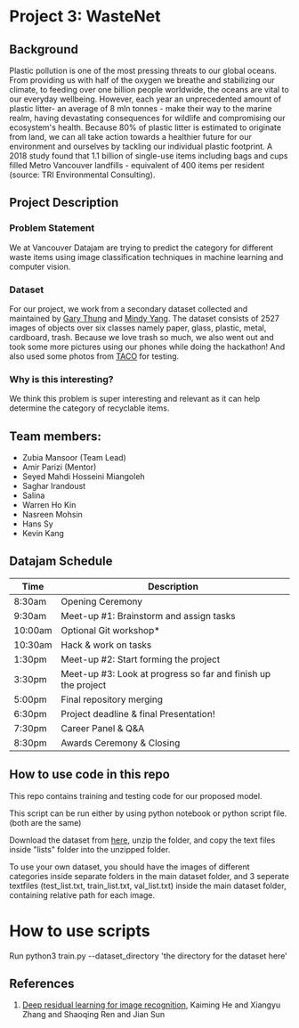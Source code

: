 # Project 3: WasteNet

## Background

Plastic pollution is one of the most pressing threats to our global oceans. From providing us with half of the oxygen we breathe and stabilizing our climate, to feeding over one billion people worldwide, the oceans are vital to our everyday wellbeing. However, each year an unprecedented amount of plastic litter- an average of 8 mln tonnes - make their way to the marine realm, having devastating consequences for wildlife and compromising our ecosystem's health. Because 80% of plastic litter is estimated to originate from land, we can all take action towards a healthier future for our environment and ourselves by tackling our individual plastic footprint. A 2018 study found that 1.1 billion of single-use items including bags and cups filled Metro Vancouver landfills - equivalent of 400 items per resident (source: TRI Environmental Consulting).

## Project Description

### Problem Statement

We at Vancouver Datajam are trying to predict the category for different waste items using image classification techniques in machine learning and computer vision. 

### Dataset

For our project, we work from a secondary dataset collected and maintained by [Gary Thung](https://github.com/garythung/trashnet) and [Mindy Yang](https://github.com/yangmindy4). The dataset consists of 2527 images of objects over six classes namely paper, glass, plastic, metal, cardboard, trash. Because we love trash so much, we also went out and took some more pictures using our phones while doing the hackathon! And also used some photos from [TACO](tacodataset.org) for testing.

### Why is this interesting?

We think this problem is super interesting and relevant as it can help determine the category of recyclable items. 

## Team members: 
* Zubia Mansoor (Team Lead)
* Amir Parizi (Mentor)
* Seyed Mahdi Hosseini Miangoleh
* Saghar Irandoust
* Salina
* Warren Ho Kin
* Nasreen Mohsin
* Hans Sy
* Kevin Kang

## Datajam Schedule
| Time | Description |
| --- | --- |
| 8:30am | Opening Ceremony |
| 9:30am | Meet-up #1: Brainstorm and assign tasks|
| 10:00am | Optional Git workshop*|
| 10:30am | Hack & work on tasks |
| 1:30pm | Meet-up #2: Start forming the project|
| 3:30pm | Meet-up #3: Look at progress so far and finish up the project |
| 5:00pm | Final repository merging |
| 6:30pm | Project deadline & final Presentation! |
| 7:30pm | Career Panel & Q&A |
| 8:30pm | Awards Ceremony & Closing |


## How to use code in this repo

This repo contains training and testing code for our proposed model.

This script can be run either by using python notebook or python script file.(both are the same)

Download the dataset from [here](https://github.com/garythung/trashnet/blob/master/data/dataset-resized.zip), unzip the folder, and copy the text files inside "lists" folder into the unzipped folder. 

To use your own dataset, you should have the images of different categories inside separate folders in the main dataset folder, and 3 seperate textfiles (test_list.txt, train_list.txt, val_list.txt) inside the main dataset folder, containing relative path for each image.

# How to use scripts

Run python3 train.py --dataset_directory 'the directory for the dataset here'

## References

1. [Deep residual learning for image recognition](https://arxiv.org/abs/1512.03385), Kaiming He and Xiangyu Zhang and Shaoqing Ren and Jian Sun

